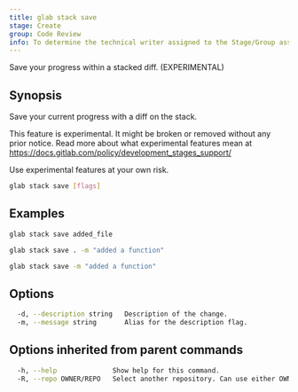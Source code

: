 ```yaml
---
title: glab stack save
stage: Create
group: Code Review
info: To determine the technical writer assigned to the Stage/Group associated with this page, see https://about.gitlab.com/handbook/product/ux/technical-writing/#assignments
---
```


<!--
This documentation is auto generated by a script.
Please do not edit this file directly. Run `make gen-docs` instead.
-->

Save your progress within a stacked diff. (EXPERIMENTAL)

## Synopsis

Save your current progress with a diff on the stack.

This feature is experimental. It might be broken or removed without any prior notice.
Read more about what experimental features mean at
<https://docs.gitlab.com/policy/development_stages_support/>

Use experimental features at your own risk.

```bash title="terminal"
glab stack save [flags]
```

## Examples

```bash title="terminal"
glab stack save added_file

glab stack save . -m "added a function"

glab stack save -m "added a function"
```

## Options

```bash title="terminal"
  -d, --description string   Description of the change.
  -m, --message string       Alias for the description flag.
```

## Options inherited from parent commands

```bash title="terminal"
  -h, --help              Show help for this command.
  -R, --repo OWNER/REPO   Select another repository. Can use either OWNER/REPO or `GROUP/NAMESPACE/REPO` format. Also accepts full URL or Git URL.
```
